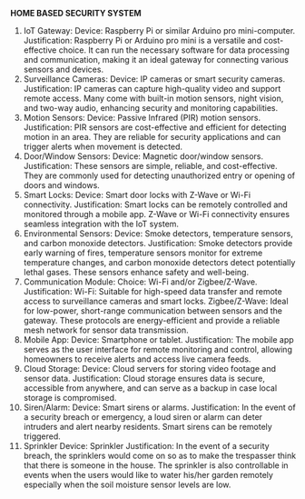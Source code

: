 **HOME BASED SECURITY SYSTEM**



1. IoT Gateway:
Device: Raspberry Pi or similar Arduino pro mini-computer.
Justification: Raspberry Pi or Arduino pro mini is a versatile and cost-effective choice. It can run the necessary software for data processing and communication, making it an ideal gateway for connecting various sensors and devices.
2. Surveillance Cameras:
Device: IP cameras or smart security cameras.
Justification: IP cameras can capture high-quality video and support remote access. Many come with built-in motion sensors, night vision, and two-way audio, enhancing security and monitoring capabilities.
3. Motion Sensors:
Device: Passive Infrared (PIR) motion sensors.
Justification: PIR sensors are cost-effective and efficient for detecting motion in an area. They are reliable for security applications and can trigger alerts when movement is detected.
4. Door/Window Sensors:
Device: Magnetic door/window sensors.
Justification: These sensors are simple, reliable, and cost-effective. They are commonly used for detecting unauthorized entry or opening of doors and windows.
5. Smart Locks:
Device: Smart door locks with Z-Wave or Wi-Fi connectivity.
Justification: Smart locks can be remotely controlled and monitored through a mobile app. Z-Wave or Wi-Fi connectivity ensures seamless integration with the IoT system.
6. Environmental Sensors:
Device: Smoke detectors, temperature sensors, and carbon monoxide detectors.
Justification: Smoke detectors provide early warning of fires, temperature sensors monitor for extreme temperature changes, and carbon monoxide detectors detect potentially lethal gases. These sensors enhance safety and well-being.
7. Communication Module:
Choice: Wi-Fi and/or Zigbee/Z-Wave.
Justification:
Wi-Fi: Suitable for high-speed data transfer and remote access to surveillance cameras and smart locks. Zigbee/Z-Wave: Ideal for low-power, short-range communication between sensors and the gateway. These protocols are energy-efficient and provide a reliable mesh network for sensor data transmission.
8. Mobile App:
Device: Smartphone or tablet.
Justification: The mobile app serves as the user interface for remote monitoring and control, allowing homeowners to receive alerts and access live camera feeds.
9. Cloud Storage:
Device: Cloud servers for storing video footage and sensor data.
Justification: Cloud storage ensures data is secure, accessible from anywhere, and can serve as a backup in case local storage is compromised.
10. Siren/Alarm:
Device: Smart sirens or alarms.
Justification: In the event of a security breach or emergency, a loud siren or alarm can deter intruders and alert nearby residents. Smart sirens can be remotely triggered.
11. Sprinkler 
Device: Sprinkler 
Justification: In the event of a security breach, the sprinklers would come on so as to make the trespasser think that there is someone in the house. The sprinkler is also controllable in events when the users would like to water his/her garden remotely especially when the soil moisture sensor levels are low. 




